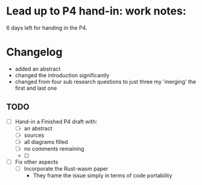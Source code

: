 Lead up to P4 hand-in: work notes: 
==========================


6 days left for handing in the P4. 




Changelog
==========================
- added an abstract
- changed the introduction significantly 
- changed from four sub research questions to just three my 'merging' the first and last one


TODO
----
- [ ] Hand-in a Finished P4 draft with: 
  - [ ] an abstract 
  - [ ] sources
  - [ ] all diagrams filled
  - [ ] no comments remaining
  - [ ] 

- [ ] Fix other aspects
  - [ ] Incorporate the Rust-wasm paper
     - They frame the issue simply in terms of code portability
     








